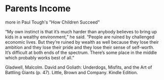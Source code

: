 # Parents Income


more in Paul Tough's "How Children Succeed"


“My own instinct is that it’s much harder than anybody believes to bring up kids in a wealthy environment,” he said. “People are ruined by challenged economic lives. But they’re ruined by wealth as well because they lose their ambition and they lose their pride and they lose their sense of self-worth. It’s difficult at both ends of the spectrum. There’s some place in the middle which probably works best of all.”

Gladwell, Malcolm. David and Goliath: Underdogs, Misfits, and the Art of Battling Giants (p. 47). Little, Brown and Company. Kindle Edition. 